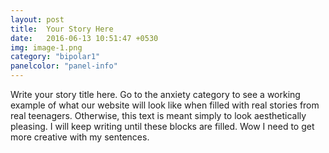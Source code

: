```yaml
---
layout: post
title:  Your Story Here
date:   2016-06-13 10:51:47 +0530
img: image-1.png
category: "bipolar1"
panelcolor: "panel-info"
---
```

Write your story title here. Go to the anxiety category to see a working example of what our website will look like when filled with real stories from real teenagers. Otherwise, this text is meant simply to look aesthetically pleasing. I will keep writing until these blocks are filled. Wow I need to get more creative with my sentences.